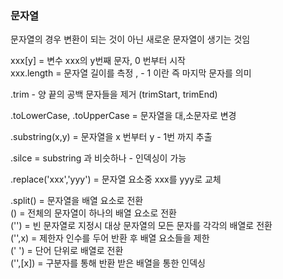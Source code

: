 ### 문자열

문자열의 경우 변환이 되는 것이 아닌 새로운 문자열이 생기는 것임  

xxx[y] = 변수 xxx의 y번째 문자, 0 번부터 시작    
xxx.length = 문자열 길이를 측정 , - 1 이란  즉 마지막 문자를 의미  

.trim - 양 끝의 공백 문자들을 제거 (trimStart, trimEnd)  

.toLowerCase, .toUpperCase = 문자열을 대,소문자로 변경   

.substring(x,y) = 문자열을 x 번부터 y - 1번 까지 추출  

.silce = substring 과 비슷하나 - 인덱싱이 가능  

.replace('xxx','yyy') = 문자열 요소중 xxx를 yyy로 교체  

.split() = 문자열을 배열 요소로 전환  
() = 전체의 문자열이 하나의 배열 요소로 전환  
('') = 빈 문자열로 지정시 대상 문자열의 모든 문자를 각각의 배열로 전환  
('',x) = 제한자 인수를 두어 반환 후 배열 요소들을 제한   
(' ') = 단어 단위로 배열로 전환  
('',[x]) = 구분자를 통해 반환 받은 배열을 통한 인덱싱   
